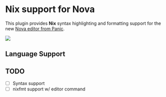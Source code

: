 # Nix support for Nova

This plugin provides **Nix** syntax highlighting and formatting support for the new [Nova editor from Panic](https://panic.com/nova/).

![](https://nova.app/images/en/dark/editor.png)

## Language Support

## TODO

- [ ] Syntax support
- [ ] nixfmt support w/ editor command
